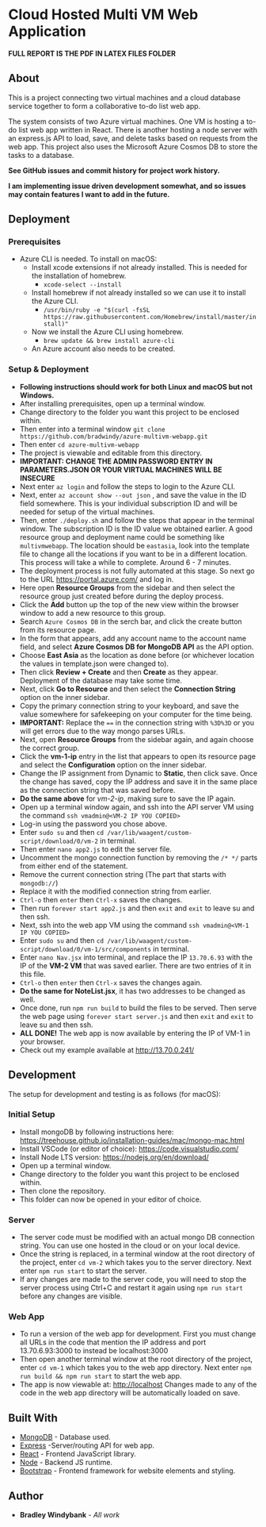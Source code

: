 # Cloud Hosted Multi VM Web Application

**FULL REPORT IS THE PDF IN LATEX FILES FOLDER**

## About

This is a project connecting two virtual machines and a cloud database service together to form a collaborative to-do list web app.

The system consists of two Azure virtual machines. One VM is hosting a to-do list web app written in React. There is another hosting a node server with an express.js API to load, save, and delete tasks based on requests from the web app. This project also uses the Microsoft Azure Cosmos DB to store the tasks to a database.

**See GitHub issues and commit history for project work history.**

**I am implementing issue driven development somewhat, and so issues may contain features I want to add in the future.**

## Deployment

### Prerequisites

- Azure CLI is needed. To install on macOS:
  - Install xcode extensions if not already installed. This is needed for the installation of homebrew.
    - `xcode-select --install`
  - Install homebrew if not already installed so we can use it to install the Azure CLI.
    - `/usr/bin/ruby -e "$(curl -fsSL https://raw.githubusercontent.com/Homebrew/install/master/install)"`
  - Now we install the Azure CLI using homebrew.
    - `brew update && brew install azure-cli`
  - An Azure account also needs to be created.

### Setup & Deployment

- **Following instructions should work for both Linux and macOS but not Windows.**
- After installing prerequisites, open up a terminal window.
- Change directory to the folder you want this project to be enclosed within.
- Then enter into a terminal window `git clone https://github.com/bradwindy/azure-multivm-webapp.git`
- Then enter `cd azure-multivm-webapp`
- The project is viewable and editable from this directory.
- **IMPORTANT: CHANGE THE ADMIN PASSWORD ENTRY IN PARAMETERS.JSON OR YOUR VIRTUAL MACHINES WILL BE INSECURE**
- Next enter `az login` and follow the steps to login to the Azure CLI.
- Next, enter `az account show --out json` , and save the value in the ID field somewhere. This is your individual subscription ID and will be needed for setup of the virtual machines.
- Then, enter `./deploy.sh` and follow the steps that appear in the terminal window. The subscription ID is the ID value we obtained earlier. A good resource group and deployment name could be something like `multivmwebapp`. The location should be `eastasia`, look into the template file to change all the locations if you want to be in a different location. This process will take a while to complete. Around 6 - 7 minutes.
- The deployment process is not fully automated at this stage. So next go to the URL <https://portal.azure.com/> and log in.
- Here open **Resource Groups** from the sidebar and then select the resource group just created before during the deploy process.
- Click the **Add** button up the top of the new view within the browser window to add a new resource to this group.
- Search `Azure Cosmos DB` in the serch bar, and click the create button from its resource page.
- In the form that appears, add any account name to the account name field, and select **Azure Cosmos DB for MongoDB API** as the API option.
- Choose **East Asia** as the location as done before (or whichever location the values in template.json were changed to).
- Then click **Review + Create** and then **Create** as they appear. Deployment of the database may take some time.
- Next, click **Go to Resource** and then select the **Connection String** option on the inner sidebar.
- Copy the primary connection string to your keyboard, and save the value somewhere for safekeeping on your computer for the time being.
- **IMPORTANT:** Replace the `==` in the connection string with `%3D%3D` or you will get errors due to the way mongo parses URLs.
- Next, open **Resource Groups** from the sidebar again, and again choose the correct group.
- Click the **vm-1-ip** entry in the list that appears to open its resource page and select the **Configuration** option on the inner sidebar.
- Change the IP assignment from Dynamic to **Static**, then click save. Once the change has saved, copy the IP address and save it in the same place as the connection string that was saved before.
- **Do the same above** for _vm-2-ip_, making sure to save the IP again.
- Open up a terminal window again, and ssh into the API server VM using the command `ssh vmadmin@<VM-2 IP YOU COPIED>`
- Log-in using the password you chose above.
- Enter `sudo su` and then `cd /var/lib/waagent/custom-script/download/0/vm-2` in terminal.
- Then enter `nano app2.js` to edit the server file.
- Uncomment the mongo connection function by removing the `/* */` parts from either end of the statement.
- Remove the current connection string (The part that starts with `mongodb://`)
- Replace it with the modified connection string from earlier.
- `Ctrl-o` then `enter` then `Ctrl-x` saves the changes.
- Then run `forever start app2.js` and then `exit` and `exit` to leave su and then ssh.
- Next, ssh into the web app VM using the command `ssh vmadmin@<VM-1 IP YOU COPIED>`
- Enter `sudo su` and then `cd /var/lib/waagent/custom-script/download/0/vm-1/src/components` in terminal.
- Enter `nano Nav.jsx` into terminal, and replace the IP `13.70.6.93` with the IP of the **VM-2 VM** that was saved earlier. There are two entries of it in this file.
- `Ctrl-o` then `enter` then `Ctrl-x` saves the changes again.
- **Do the same for NoteList.jsx**, it has two addresses to be changed as well.
- Once done, run `npm run build` to build the files to be served. Then serve the web page using `forever start server.js` and then `exit` and `exit` to leave su and then ssh.
- **ALL DONE!** The web app is now available by entering the IP of VM-1 in your browser.
- Check out my example available at <http://13.70.0.241/>

## Development

The setup for development and testing is as follows (for macOS):

### Initial Setup

- Install mongoDB by following instructions here: <https://treehouse.github.io/installation-guides/mac/mongo-mac.html>
- Install VSCode (or editor of choice): <https://code.visualstudio.com/>
- Install Node LTS version: <https://nodejs.org/en/download/>
- Open up a terminal window.
- Change directory to the folder you want this project to be enclosed within.
- Then clone the repository.
- This folder can now be opened in your editor of choice.

### Server

- The server code must be modified with an actual mongo DB connection string. You can use one hosted in the cloud or on your local device.
- Once the string is replaced, in a terminal window at the root directory of the project, enter `cd vm-2` which takes you to the server directory. Next enter `npm run start` to start the server.
- If any changes are made to the server code, you will need to stop the server process using Ctrl+C and restart it again using `npm run start` before any changes are visible.

### Web App

- To run a version of the web app for development. First you must change all URLs in the code that mention the IP address and port 13.70.6.93:3000 to instead be localhost:3000
- Then open another terminal window at the root directory of the project, enter `cd vm-1` which takes you to the web app directory. Next enter `npm run build && npm run start` to start the web app.
- The app is now viewable at: <http://localhost> Changes made to any of the code in the web app directory will be automatically loaded on save.

## Built With

- [MongoDB](https://github.com/mongodb/mongo) - Database used.
- [Express](https://github.com/expressjs/express) -Server/routing API for web app.
- [React](https://github.com/facebook/react) - Frontend JavaScript library.
- [Node](https://github.com/nodejs/node) - Backend JS runtime.
- [Bootstrap](https://github.com/twbs/bootstrap) - Frontend framework for website elements and styling.

## Author

- **Bradley Windybank** - _All work_
